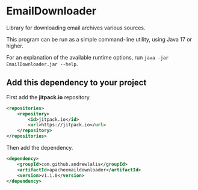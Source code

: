 # EmailDownloader
Library for downloading email archives various sources.

This program can be run as a simple command-line utility, using Java 17 or higher.

For an explanation of the available runtime options, run `java -jar EmailDownloader.jar --help`.

## Add this dependency to your project
First add the **jitpack.io** repository.
```xml
<repositories>
    <repository>
        <id>jitpack.io</id>
        <url>https://jitpack.io</url>
    </repository>
</repositories>
```

Then add the dependency.
```xml
<dependency>
    <groupId>com.github.andrewlalis</groupId>
    <artifactId>apacheemaildownloader</artifactId>
    <version>v1.1.0</version>
</dependency>
```
